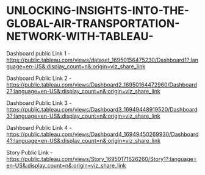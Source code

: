 # UNLOCKING-INSIGHTS-INTO-THE-GLOBAL-AIR-TRANSPORTATION-NETWORK-WITH-TABLEAU-


Dashboard public Link 1 -https://public.tableau.com/views/dataset_16950156475230/Dashboard1?:language=en-US&:display_count=n&:origin=viz_share_link

Dashboard Public Link 2 -https://public.tableau.com/views/Dashboard2_16950164472960/Dashboard2?:language=en-US&:display_count=n&:origin=viz_share_link

Dashboard Public Link 3 -https://public.tableau.com/views/Dashboard3_16949448919520/Dashboard3?:language=en-US&:display_count=n&:origin=viz_share_link

Dashboard Public Link 4 -https://public.tableau.com/views/Dashboard4_16949450269930/Dashboard4?:language=en-US&:display_count=n&:origin=viz_share_link

Story Public Link -https://public.tableau.com/views/Story_16950171626260/Story1?:language=en-US&:display_count=n&:origin=viz_share_link


